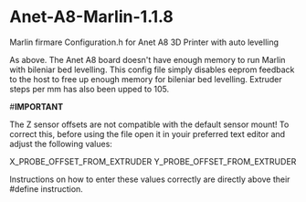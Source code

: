 # Anet-A8-Marlin-1.1.8
Marlin firmare Configuration.h for Anet A8 3D Printer with auto levelling

As above. The Anet A8 board doesn't have enough memory to run Marlin with bileniar bed levelling. This config file simply disables eeprom feedback to the host to free up enough memory for bileniar bed levelling. Extruder steps per mm has also been upped to 105.

#**IMPORTANT**

The Z sensor offsets are not compatible with the default sensor mount! To correct this, before using the file open it in youir preferred text editor and adjust the following values:

X_PROBE_OFFSET_FROM_EXTRUDER
Y_PROBE_OFFSET_FROM_EXTRUDER

Instructions on how to enter these values correctly are directly above their #define instruction.
